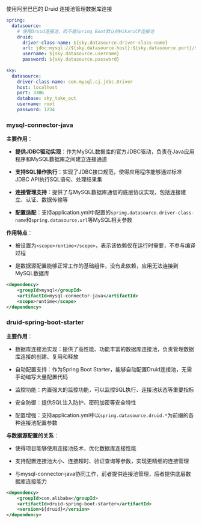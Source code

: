使用阿里巴巴的 Druid 连接池管理数据库连接

```yaml
spring:
  datasource:
    # 使用Druid连接池，而不是Spring Boot默认的HikariCP连接池
    druid:
      driver-class-name: ${sky.datasource.driver-class-name}
      url: jdbc:mysql://${sky.datasource.host}:${sky.datasource.port}/${sky.datasource.database}?serverTimezone=Asia/Shanghai&useUnicode=true&characterEncoding=utf-8&zeroDateTimeBehavior=convertToNull&useSSL=false&allowPublicKeyRetrieval=true
      username: ${sky.datasource.username}
      password: ${sky.datasource.password}
      
sky:
  datasource:
    driver-class-name: com.mysql.cj.jdbc.Driver
    host: localhost
    port: 3306
    database: sky_take_out
    username: root
    password: 1234
```

### mysql-connector-java

**主要作用**：

* **提供JDBC驱动实现**：作为MySQL数据库的官方JDBC驱动，负责在Java应用程序和MySQL数据库之间建立连接通道

* **支持SQL操作执行**：实现了JDBC接口规范，使得应用程序能够通过标准JDBC API执行SQL语句、处理结果集

* **连接管理支持**：提供了与MySQL数据库通信的底层协议实现，包括连接建立、认证、数据传输等

* **配置适配**：支持application.yml中配置的`spring.datasource.driver-class-name`和`spring.datasource.url`等MySQL相关参数

**作用特点**：

* 被设置为`<scope>runtime</scope>`，表示该依赖仅在运行时需要，不参与编译过程

* 是数据源配置能够正常工作的基础组件，没有此依赖，应用无法连接到MySQL数据库

```xml
<dependency>
    <groupId>mysql</groupId>
    <artifactId>mysql-connector-java</artifactId>
    <scope>runtime</scope>
</dependency>
```

### druid-spring-boot-starter

**主要作用**：

* 数据库连接池实现：提供了高性能、功能丰富的数据库连接池，负责管理数据库连接的创建、复用和释放

* 自动配置支持：作为Spring Boot Starter，能够自动配置Druid连接池，无需手动编写大量配置代码

* 监控功能：内置强大的监控功能，可以监控SQL执行、连接池状态等重要指标

* 安全防御：提供SQL注入防护、密码加密等安全特性

* 配置增强：支持application.yml中以`spring.datasource.druid.*`为前缀的各种连接池配置参数

**与数据源配置的关系**：

* 使得项目能够使用连接池技术，优化数据库连接性能

* 支持配置连接池大小、连接超时、验证查询等参数，实现更精细的连接管理

* 与mysql-connector-java协同工作，前者提供连接池管理，后者提供底层数据库连接能力

```xml
<dependency>
    <groupId>com.alibaba</groupId>
    <artifactId>druid-spring-boot-starter</artifactId>
    <version>${druid}</version>
</dependency>
```

